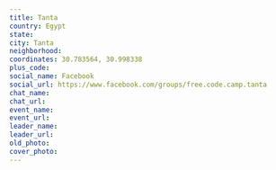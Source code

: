 ```yaml
---
title: Tanta
country: Egypt
state: 
city: Tanta
neighborhood: 
coordinates: 30.783564, 30.998338
plus_code:
social_name: Facebook
social_url: https://www.facebook.com/groups/free.code.camp.tanta
chat_name:
chat_url:
event_name:
event_url:
leader_name:
leader_url:
old_photo: 
cover_photo:
---
```

